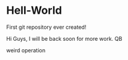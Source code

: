 # Hell-World
First git repository ever created!


Hi Guys, I will be back soon for more work. QB


weird operation
